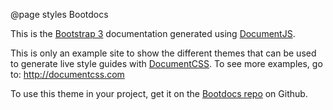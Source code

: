 @page styles Bootdocs

This is the [Bootstrap 3](http://getbootstrap.com/) documentation generated using [DocumentJS](http://documentjs.com/).

This is only an example site to show the different themes that can be used to generate live style guides with <a href="http://documentcss.com/">DocumentCSS</a>. To see more examples, go to: <a href="http://documentcss.com/">http://documentcss.com</a>

To use this theme in your project, get it on the <a href="https://github.com/bitovi/bootdocs">Bootdocs repo</a> on Github.
